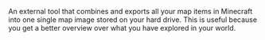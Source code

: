 An external tool that combines and exports all your map items in Minecraft into one single map image stored on your hard drive. This is useful because you get a better overview over what you have explored in your world.